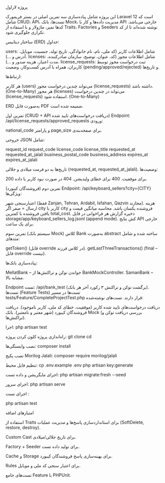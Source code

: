 پروژه لاراول 



این پروژه شامل پیاده‌سازی سه تمرین اصلی در بستر فریمورک Laravel 12 است که شامل CRUD، API، تست‌ها، بانک Mock، مدیریت داده‌ها و کار با API خارجی می‌باشد. کدها تمیز، ماژولار و با استفاده از Traits، Factories و Seeders نوشته شده‌اند تا از کد تکراری جلوگیری شود.
  



ساختار دیتابیس (ERD)
جداول:

users: شامل اطلاعات کاربر (کد ملی، نام، نام خانوادگی، تاریخ تولد، جنسیت، موبایل، آدرس و ...).
licenses: شامل اطلاعات مجوز (کد، عنوان، توضیح، سازمان صادرکننده، مدت اعتبار، هزینه صدور و ...).
license_requests: ثبت درخواست مجوز توسط کاربران، همراه با آدرس کسب‌وکار، وضعیت (pending/approved/rejected) و تاریخ‌ها.




ارتباط‌ها:

هر کاربر (users) می‌تواند چندین درخواست مجوز (license_requests) داشته باشد. (One-to-Many)
هر مجوز (licenses) می‌تواند در چندین درخواست (license_requests) استفاده شود. (One-to-Many)

ERD به‌صورت فایل PDF ضمیمه شده است.




تمرین اول (CRUD + API دریافت درخواست‌های تایید شده)
Endpoint: /api/license_requests/approved_requests
ورودی:

national_code و پارامتر page_size برای صفحه‌بندی.

خروجی JSON شامل:

request_id
request_code
license_code
license_title
requested_at
requested_at_jalali
business_postal_code
business_address
expires_at
expires_at_jalali

تاریخ‌ها به دو فرمت میلادی و جلالی (requested_at, requested_at_jalali).
وضعیت‌ها:

200 برای موفقیت.
400 برای خطای ولیدیشن.
404 در صورت نبود کاربر یا داده.

تمرین دوم (فروشندگان کیبورد)
Endpoint: /api/keyboard_sellers?city={CITY}
ویژگی‌ها:

اعتبارسنجی شهر (فقط Zanjan, Tehran, Ardabil, Isfahan, Qazvin مجازند).
هزینه ارسال = صفر اگر city کاربر با city فروشنده یکسان باشد.
محاسبه میانگین قیمت و یافتن فروشنده با کمترین total_cost.
ذخیره گزارش هر فراخوانی در فایل storage/app/keyboard_sellers_log.jsonl (append mode).
کش نتایج API خارجی برای یک ساعت.





تمرین سوم (سیستم بانک Mock)
کلاس Bank به‌صورت abstract ساخته شده و شامل متدهای:

getToken() (قابل override در کلاس فرزند).
getLastThreeTransactions() (final – قابل override نیست).


پیاده‌سازی بانک‌ها:

MellatBank – خواندن توکن و تراکنش‌ها از BankMockController.
SamanBank – مشابه بالا.


Endpoint تست: /api/bank_test (برگشت توکن و تراکنش ۳ رکورد آخر هر بانک).
تست‌ها (Feature Tests)
تست‌ها در مسیر tests/Feature/CompleteProjectTest.php قرار دارند.
تست‌های نوشته‌شده:

دریافت درخواست‌های تایید شده کاربر (موفقیت، خطای کد ملی، کاربر ناموجود).
دریافت فروشندگان کیبورد (شهر معتبر و نامعتبر).
بانک Mock (بررسی دریافت توکن و تراکنش‌ها).


اجرا:
php artisan test

راه‌اندازی پروژه
کلون کردن پروژه:
git clone <repo-url>
cd <project>


نصب وابستگی‌ها:
composer install


نصب پکیج Morilog Jalali:
composer require morilog/jalali


تنظیم فایل محیط:
cp .env.example .env
php artisan key:generate


اجرای مایگریشن و داده تست:
php artisan migrate:fresh --seed


اجرای سرور:
php artisan serve


اجرای تست :

php artisan test 

امتیازهای اضافه

استفاده از Traits برای استانداردسازی پاسخ‌ها و مدیریت عملیات (SoftDelete, restore, destroy).

Custom Cast برای تاریخ جلالی/میلادی.

Factory + Seeder برای تولید داده تست.

Cache و Storage برای بهینه‌سازی پاسخ فروشندگان کیبورد.

Rules  برای اعتبار سنجی کد ملی و موبایل.

تست‌های جامع Feature با PHPUnit.
